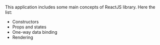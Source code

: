 This application includes some main concepts of ReactJS library. Here the list:
- Constructors 
- Props and states
- One-way data binding
- Rendering
